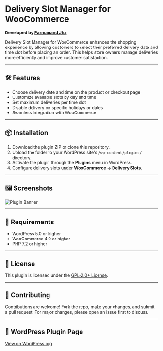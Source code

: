 # Delivery Slot Manager for WooCommerce

**Developed by [Parmanand Jha](https://github.com/parmanand-aphro)**

Delivery Slot Manager for WooCommerce enhances the shopping experience by allowing customers to select their preferred delivery date and time slot before placing an order. This helps store owners manage deliveries more efficiently and improve customer satisfaction. 

---

## 🛠️ Features

- Choose delivery date and time on the product or checkout page
- Customize available slots by day and time
- Set maximum deliveries per time slot
- Disable delivery on specific holidays or dates
- Seamless integration with WooCommerce

---

## 📦 Installation

1. Download the plugin ZIP or clone this repository.
2. Upload the folder to your WordPress site's `/wp-content/plugins/` directory.
3. Activate the plugin through the **Plugins** menu in WordPress.
4. Configure delivery slots under **WooCommerce → Delivery Slots**.

---

## 🖼️ Screenshots

![Plugin Banner](https://ps.w.org/delivery-slot-manager-for-woocommerce/assets/banner-772x250.png)

---

## 🧪 Requirements

- WordPress 5.0 or higher
- WooCommerce 4.0 or higher
- PHP 7.2 or higher

---

## 📄 License

This plugin is licensed under the [GPL-2.0+ License](https://www.gnu.org/licenses/old-licenses/gpl-2.0.en.html).

---

## 🙌 Contributing

Contributions are welcome! Fork the repo, make your changes, and submit a pull request. For major changes, please open an issue first to discuss.

---

## 🔗 WordPress Plugin Page

[View on WordPress.org](https://wordpress.org/plugins/delivery-slot-manager-for-woocommerce/)
